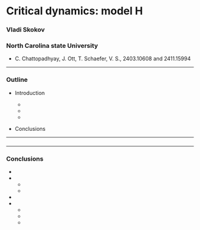 # Critical dynamics: model H <!-- .element: class="r-fit-text" -->

### Vladi Skokov

### North Carolina state University

- C. Chattopadhyay, J. Ott, T. Schaefer, V. S., 2403.10608 and 2411.15994

---

### Outline

- Introduction

  -
  -
  -

- Conclusions

---

###

---

### Conclusions

-
- -
  -
-
- -
  -
  -
